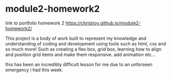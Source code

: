 # module2-homework2


link to portfolio homework 2 https://christroy.github.io/module2-homework2/


This project is a body of work built to represent my knowledge and understanding of coding and development using tools such as html, css and so much more! Such as creating a flex box, grid box, learning how to align and position grid items and make them responsive. add animation etc...

this has been an incredibly difficult lesson for me  due to an unforseen emergency i had this week. 
